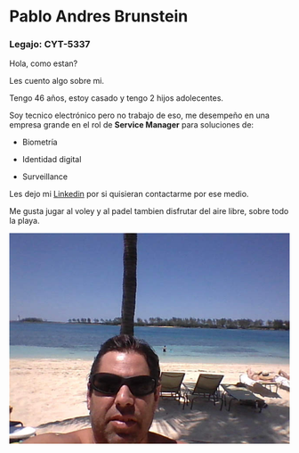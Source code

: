 # Pablo Andres Brunstein
### Legajo: CYT-5337

Hola, como estan?

Les cuento algo sobre mi.

Tengo 46 años, estoy casado y tengo 2 hijos adolecentes.

Soy tecnico electrónico pero no trabajo de eso, me desempeño en una empresa grande en el rol de **Service Manager** para soluciones de:

* Biometría

* Identidad digital

* Surveillance

Les dejo mi [Linkedin] por si quisieran contactarme por ese medio.

Me gusta jugar al voley y al padel tambien disfrutar del aire libre, sobre todo la playa.

![Image text](https://github.com/pablobrunstein/Images/blob/9eab2393d4356168980ec0c5b5898b1d3287491c/Foto.jpg)

[Linkedin]: https://www.linkedin.com/in/pablobrunstein/

